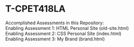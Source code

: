 # T-CPET418LA
Accomplished Assessments in this Repository:<br>
Enabling Assessment 1: HTML Personal Site   (old-site.html)<br>
Enabling Assessment 2: CSS Personal Site    (index.html)<br>
Enabling Assessment 3: My Brand             (brand.html)<br>
